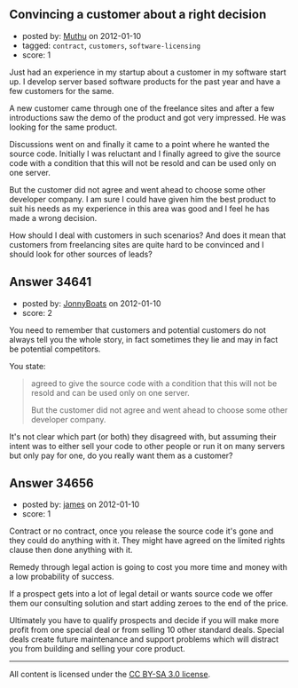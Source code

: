 ## Convincing a customer about a right decision

- posted by: [Muthu](https://stackexchange.com/users/-1/13073-muthu) on 2012-01-10
- tagged: `contract`, `customers`, `software-licensing`
- score: 1

Just had an experience in my startup about a customer in my software start up. I develop server based software products for the past year and have a few customers for the same.

A new customer came through one of the freelance sites and after a few introductions saw the demo of the product and got very impressed. He was looking for the same product.

Discussions went on and finally it came to a point where he wanted the source code. Initially I was reluctant and I finally agreed to give the source code with a condition that this will not be resold and can be used only on one server.

But the customer did not agree and went ahead to choose some other developer company. I am sure I could have given him the best product to suit his needs as my experience in this area was good and I feel he has made a wrong decision.

How should I deal with customers in such scenarios? And does it mean that customers from freelancing sites are quite hard to be convinced and I should look for other sources of leads?



## Answer 34641

- posted by: [JonnyBoats](https://stackexchange.com/users/-1/3100-jonnyboats) on 2012-01-10
- score: 2

You need to remember that customers and potential customers do not always tell you the whole story, in fact sometimes they lie and may in fact be potential competitors.

You state:

> agreed to give the source code with a condition that this will not be
> resold and can be used only on one server.
> 
> But the customer did not agree and went ahead to choose some other
> developer company.

It's not clear which part (or both) they disagreed with, but assuming their intent was to either sell your code to other people or run it on many servers but only pay for one, do you really want them as a customer?


## Answer 34656

- posted by: [james](https://stackexchange.com/users/-1/5800-james) on 2012-01-10
- score: 1

Contract or no contract, once you release the source code it's gone and they could do anything with it. They might have agreed on the limited rights clause then done anything with it. 

Remedy through legal action is going to cost you more time and money with a low probability of success. 

If a prospect gets into a lot of legal detail or wants source code we offer them our consulting solution and start adding zeroes to the end of the price. 

Ultimately you have to qualify prospects and decide if you will make more profit from one special deal or from selling 10 other standard deals. Special deals create future maintenance and support problems which will distract you from building and selling your core product.



---

All content is licensed under the [CC BY-SA 3.0 license](https://creativecommons.org/licenses/by-sa/3.0/).
